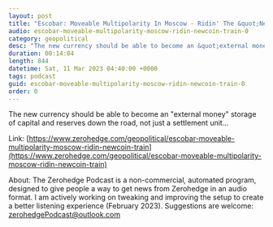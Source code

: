 ```yaml
---
layout: post
title: "Escobar: Moveable Multipolarity In Moscow - Ridin' The &quot;Newcoin&quot; Train"
audio: escobar-moveable-multipolarity-moscow-ridin-newcoin-train-0
category: geopolitical
desc: "The new currency should be able to become an &quot;external money&quot; storage of capital and reserves down the road, not just a settlement unit..."
duration: 00:14:04
length: 844
datetime: Sat, 11 Mar 2023 04:40:00 +0000
tags: podcast
guid: escobar-moveable-multipolarity-moscow-ridin-newcoin-train-0
order: 0
---
```

The new currency should be able to become an &quot;external money&quot; storage of capital and reserves down the road, not just a settlement unit...

Link: [https://www.zerohedge.com/geopolitical/escobar-moveable-multipolarity-moscow-ridin-newcoin-train](https://www.zerohedge.com/geopolitical/escobar-moveable-multipolarity-moscow-ridin-newcoin-train)

About: The Zerohedge Podcast is a non-commercial, automated program, designed to give people a way to get news from Zerohedge in an audio format.  I am actively working on tweaking and improving the setup to create a better listening experience (February 2023).  Suggestions are welcome: [zerohedgePodcast@outlook.com](mailto:zerohedgePodcast@outlook.com)